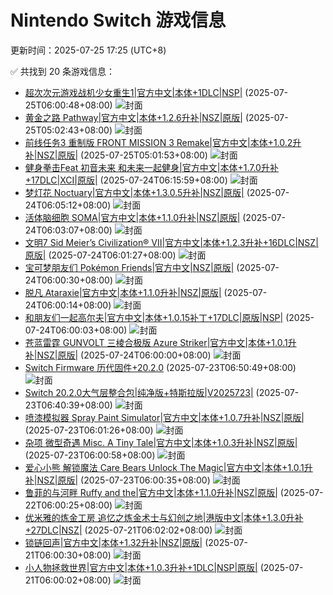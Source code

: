 # Nintendo Switch 游戏信息
更新时间：2025-07-25 17:25 (UTC+8)

✅ 共找到 20 条游戏信息：

- [超次次元游戏战机少女重生1|官方中文|本体+1DLC|NSP|](https://www.gamer520.com/96684.html) (2025-07-25T06:00:48+08:00)
  ![封面](https://store.nintendo.com.hk/media/catalog/product/cache/3be328691086628caca32d01ffcc430a/f/e/fe91a0ba289b200604ad9901d5fbedb412af1bb4370cf6e0e04327491d9c914e.jpg)
- [黄金之路 Pathway|官方中文|本体+1.2.6升补|NSZ|原版|](https://www.gamer520.com/18829.html) (2025-07-25T05:02:43+08:00)
  ![封面](https://shared.cdn.queniuqe.com/store_item_assets/steam/apps/546430/capsule_616x353.jpg?t=1753289240)
- [前线任务3 重制版 FRONT MISSION 3 Remake|官方中文|本体+1.0.2升补|NSZ|原版|](https://www.gamer520.com/95083.html) (2025-07-25T05:01:53+08:00)
  ![封面](https://assets.nintendo.com/image/upload/f_auto/q_auto/dpr_1.5/ncom/software/switch/70010000059173/b5cbc22c8452e7d328b3e54c08a7d048faa7b87bd784a1ea64d54fc5173dd237)
- [健身拳击Feat 初音未来 和未来一起健身|官方中文|本体+1.7.0升补+17DLC|XCI|原版|](https://www.gamer520.com/73454.html) (2025-07-24T06:15:59+08:00)
  ![封面](https://ig.freer.blog/2024/03/07/ac7f9ee4b7b9d.jpg)
- [梦灯花 Noctuary|官方中文|本体+1.3.0.5升补|NSZ|原版|](https://www.gamer520.com/96650.html) (2025-07-24T06:05:12+08:00)
  ![封面](https://shared.cdn.queniuqe.com/store_item_assets/steam/apps/2143680/capsule_616x353_schinese.jpg?t=1701172317)
- [活体脑细胞 SOMA|官方中文|本体+1.1.0升补|NSZ|原版|](https://www.gamer520.com/96648.html) (2025-07-24T06:03:07+08:00)
  ![封面](https://assets.nintendo.com/image/upload/ar_16:9,c_lpad,w_1240/b_white/f_auto/q_auto/ncom/software/switch/70010000098552/6e664f321750f07c9eb462a7680bcfd391af84a07cebcc047991ec2918cf9016)
- [文明7 Sid Meier’s Civilization® VII|官方中文|本体+1.2.3升补+16DLC|NSZ|原版|](https://www.gamer520.com/95555.html) (2025-07-24T06:01:27+08:00)
  ![封面](https://shared.cdn.queniuqe.com/store_item_assets/steam/apps/1295660/capsule_616x353.jpg?t=1738771302)
- [宝可梦朋友们 Pokémon Friends|官方中文|NSZ|原版|](https://www.gamer520.com/96652.html) (2025-07-24T06:00:30+08:00)
  ![封面](https://assets.nintendo.com/image/upload/ar_16:9,c_lpad,w_1240/b_white/f_auto/q_auto/ncom/software/switch/70010000102052/73b5119303dffdc9b041a208359ae5965985a835bfc230a912cb48287bd29da0)
- [脱凡 Ataraxie|官方中文|本体+1.1.0升补|NSZ|原版|](https://www.gamer520.com/81213.html) (2025-07-24T06:00:14+08:00)
  ![封面](https://shared.cdn.queniuqe.com/store_item_assets/steam/apps/2599560/capsule_616x353.jpg?t=1712152645)
- [和朋友们一起高尔夫|官方中文|本体+1.0.15补丁+17DLC|原版|NSP|](https://www.gamer520.com/33225.html) (2025-07-24T06:00:03+08:00)
  ![封面](https://shared.cdn.queniuqe.com/store_item_assets/steam/apps/431240/capsule_616x353.jpg?t=1725538032)
- [苍蓝雷霆 GUNVOLT 三棱合极版 Azure Striker|官方中文|本体+1.0.1升补|NSZ|原版|](https://www.gamer520.com/96643.html) (2025-07-24T06:00:00+08:00)
  ![封面](https://img-eshop.cdn.nintendo.net/i/99dd0cfcfdc8812f07524c8e659c86a05b7a355831635c344083423a3e0c73f2.jpg?w=1920)
- [Switch Firmware 历代固件+20.2.0](https://www.gamer520.com/61541.html) (2025-07-23T06:50:49+08:00)
  ![封面](https://s1.imagehub.cc/images/2025/05/14/510b01958ec3877de8d35f3a135de75f.jpg)
- [Switch 20.2.0大气层整合包|纯净版+特斯拉版|V2025723|](https://www.gamer520.com/48671.html) (2025-07-23T06:40:39+08:00)
  ![封面](https://ig.2468c.com/2024/10/14/fca526dc78872.jpg)
- [喷漆模拟器 Spray Paint Simulator|官方中文|本体+1.0.7升补|NSZ|原版|](https://www.gamer520.com/96596.html) (2025-07-23T06:01:26+08:00)
  ![封面](https://shared.cdn.queniuqe.com/store_item_assets/steam/apps/1811340/capsule_616x353.jpg?t=1748528048)
- [杂项 微型奇遇 Misc. A Tiny Tale|官方中文|本体+1.0.3升补|NSZ|原版|](https://www.gamer520.com/96594.html) (2025-07-23T06:00:58+08:00)
  ![封面](https://assets.nintendo.com/image/upload/ar_16:9,c_lpad,w_1240/b_white/f_auto/q_auto/ncom/software/switch/70010000039110/a1bea8625560cf078e0a1ad5924ec658097d3c09509bf9c30f580174b328b63d)
- [爱心小熊 解锁魔法 Care Bears Unlock The Magic|官方中文|本体+1.0.1升补|NSZ|原版|](https://www.gamer520.com/91508.html) (2025-07-23T06:00:35+08:00)
  ![封面](https://shared.cdn.queniuqe.com/store_item_assets/steam/apps/2999510/capsule_616x353.jpg?t=1731496170)
- [鲁菲的与河畔 Ruffy and the|官方中文|本体+1.1.0升补|NSZ|原版|](https://www.gamer520.com/94949.html) (2025-07-22T06:00:25+08:00)
  ![封面](https://shared.cdn.queniuqe.com/store_item_assets/steam/apps/1002260/capsule_616x353.jpg?t=1750765525)
- [优米雅的炼金工房 追忆之炼金术士与幻创之地|港版中文|本体+1.3.0升补+27DLC|NSZ|](https://www.gamer520.com/90094.html) (2025-07-21T06:02:02+08:00)
  ![封面](https://shared.cdn.queniuqe.com/store_item_assets/steam/apps/3123410/aa2b9f3d92805cc9da327a120ed6e7fc8ee3ebfa/capsule_616x353_schinese.jpg?t=1742173227)
- [锁链回声|官方中文|本体+1.32升补|NSZ|原版|](https://www.gamer520.com/47408.html) (2025-07-21T06:00:30+08:00)
  ![封面](https://shared.cdn.queniuqe.com/store_item_assets/steam/apps/1229240/capsule_616x353_schinese.jpg?t=1687349703)
- [小人物拯救世界|官方中文|本体+1.0.3升补+1DLC|NSP|原版|](https://www.gamer520.com/29625.html) (2025-07-21T06:00:02+08:00)
  ![封面](https://shared.cdn.queniuqe.com/store_item_assets/steam/apps/1432050/capsule_616x353.jpg?t=1749496917)
